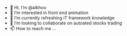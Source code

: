 - 👋 Hi, I’m @alkhoo
- 👀 I’m interested in front end animation
- 🌱 I’m currently refreshing IT framework knowledge
- 💞️ I’m looking to collaborate on autoated stocks trading
- 📫 How to reach me ...

<!---
alkhoo/alkhoo is a ✨ special ✨ repository because its `README.md` (this file) appears on your GitHub profile.
You can click the Preview link to take a look at your changes.
--->
